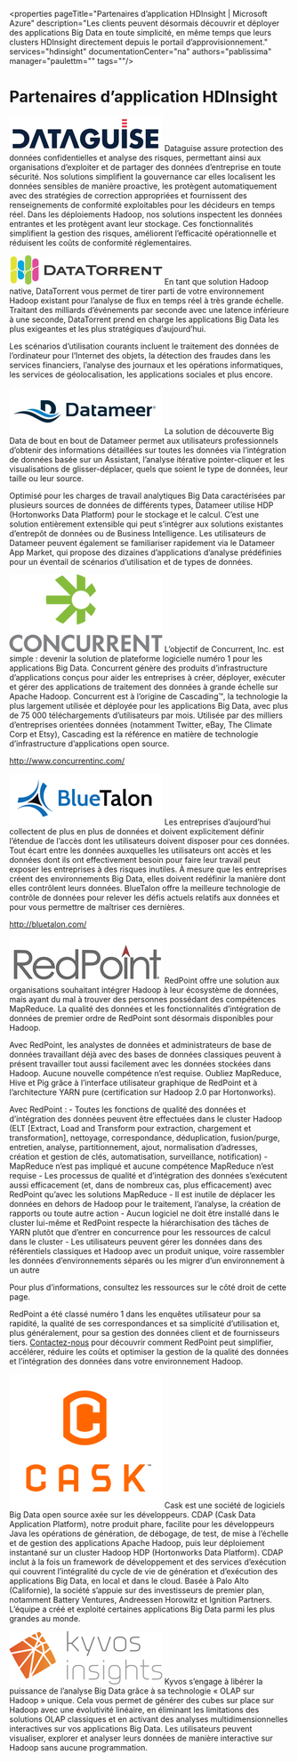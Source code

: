 <properties pageTitle="Partenaires d’application HDInsight | Microsoft Azure" description="Les clients peuvent désormais découvrir et déployer des applications Big Data en toute simplicité, en même temps que leurs clusters HDInsight directement depuis le portail d’approvisionnement." services="hdinsight" documentationCenter="na" authors="pablissima" manager="paulettm="" tags=""/>
<tags 
	ms.service="hdinsight"
	ms.devlang="na"
	ms.topic="article"
	ms.tgt_pltfrm="na"
	ms.workload="na"
	ms.date="09/25/2015"
	ms.author="paulettm"/>
# Partenaires d’application HDInsight

![](media/hdinsight-application-partners/dataguise1.png) Dataguise assure protection des données confidentielles et analyse des risques, permettant ainsi aux organisations d’exploiter et de partager des données d’entreprise en toute sécurité. Nos solutions simplifient la gouvernance car elles localisent les données sensibles de manière proactive, les protègent automatiquement avec des stratégies de correction appropriées et fournissent des renseignements de conformité exploitables pour les décideurs en temps réel. Dans les déploiements Hadoop, nos solutions inspectent les données entrantes et les protègent avant leur stockage. Ces fonctionnalités simplifient la gestion des risques, améliorent l’efficacité opérationnelle et réduisent les coûts de conformité réglementaires.

![](media/hdinsight-application-partners/datatorrent2.png) En tant que solution Hadoop native, DataTorrent vous permet de tirer parti de votre environnement Hadoop existant pour l’analyse de flux en temps réel à très grande échelle. Traitant des milliards d’événements par seconde avec une latence inférieure à une seconde, DataTorrent prend en charge les applications Big Data les plus exigeantes et les plus stratégiques d’aujourd’hui.

Les scénarios d’utilisation courants incluent le traitement des données de l’ordinateur pour l’Internet des objets, la détection des fraudes dans les services financiers, l’analyse des journaux et les opérations informatiques, les services de géolocalisation, les applications sociales et plus encore.

![](media/hdinsight-application-partners/datameer3.png) La solution de découverte Big Data de bout en bout de Datameer permet aux utilisateurs professionnels d’obtenir des informations détaillées sur toutes les données via l’intégration de données basée sur un Assistant, l’analyse itérative pointer-cliquer et les visualisations de glisser-déplacer, quels que soient le type de données, leur taille ou leur source.

Optimisé pour les charges de travail analytiques Big Data caractérisées par plusieurs sources de données de différents types, Datameer utilise HDP (Hortonworks Data Platform) pour le stockage et le calcul. C’est une solution entièrement extensible qui peut s’intégrer aux solutions existantes d’entrepôt de données ou de Business Intelligence. Les utilisateurs de Datameer peuvent également se familiariser rapidement via le Datameer App Market, qui propose des dizaines d’applications d’analyse prédéfinies pour un éventail de scénarios d’utilisation et de types de données.

![](media/hdinsight-application-partners/concurrent4.png) L’objectif de Concurrent, Inc. est simple : devenir la solution de plateforme logicielle numéro 1 pour les applications Big Data. Concurrent génère des produits d’infrastructure d’applications conçus pour aider les entreprises à créer, déployer, exécuter et gérer des applications de traitement des données à grande échelle sur Apache Hadoop. Concurrent est à l’origine de Cascading™, la technologie la plus largement utilisée et déployée pour les applications Big Data, avec plus de 75 000 téléchargements d’utilisateurs par mois. Utilisée par des milliers d’entreprises orientées données (notamment Twitter, eBay, The Climate Corp et Etsy), Cascading est la référence en matière de technologie d’infrastructure d’applications open source.

http://www.concurrentinc.com/

![](media/hdinsight-application-partners/bluetalon5.png) Les entreprises d’aujourd’hui collectent de plus en plus de données et doivent explicitement définir l’étendue de l’accès dont les utilisateurs doivent disposer pour ces données. Tout écart entre les données auxquelles les utilisateurs ont accès et les données dont ils ont effectivement besoin pour faire leur travail peut exposer les entreprises à des risques inutiles. À mesure que les entreprises créent des environnements Big Data, elles doivent redéfinir la manière dont elles contrôlent leurs données. BlueTalon offre la meilleure technologie de contrôle de données pour relever les défis actuels relatifs aux données et pour vous permettre de maîtriser ces dernières.

http://bluetalon.com/

![](media/hdinsight-application-partners/redpoint6.png) RedPoint offre une solution aux organisations souhaitant intégrer Hadoop à leur écosystème de données, mais ayant du mal à trouver des personnes possédant des compétences MapReduce. La qualité des données et les fonctionnalités d’intégration de données de premier ordre de RedPoint sont désormais disponibles pour Hadoop.

Avec RedPoint, les analystes de données et administrateurs de base de données travaillant déjà avec des bases de données classiques peuvent à présent travailler tout aussi facilement avec les données stockées dans Hadoop. Aucune nouvelle compétence n’est requise. Oubliez MapReduce, Hive et Pig grâce à l’interface utilisateur graphique de RedPoint et à l’architecture YARN pure (certification sur Hadoop 2.0 par Hortonworks).

Avec RedPoint : - Toutes les fonctions de qualité des données et d’intégration des données peuvent être effectuées dans le cluster Hadoop (ELT [Extract, Load and Transform pour extraction, chargement et transformation], nettoyage, correspondance, déduplication, fusion/purge, entretien, analyse, partitionnement, ajout, normalisation d’adresses, création et gestion de clés, automatisation, surveillance, notification) - MapReduce n’est pas impliqué et aucune compétence MapReduce n’est requise - Les processus de qualité et d’intégration des données s’exécutent aussi efficacement (et, dans de nombreux cas, plus efficacement) avec RedPoint qu’avec les solutions MapReduce - Il est inutile de déplacer les données en dehors de Hadoop pour le traitement, l’analyse, la création de rapports ou toute autre action - Aucun logiciel ne doit être installé dans le cluster lui-même et RedPoint respecte la hiérarchisation des tâches de YARN plutôt que d’entrer en concurrence pour les ressources de calcul dans le cluster - Les utilisateurs peuvent gérer les données dans des référentiels classiques et Hadoop avec un produit unique, voire rassembler les données d’environnements séparés ou les migrer d’un environnement à un autre

Pour plus d’informations, consultez les ressources sur le côté droit de cette page.

RedPoint a été classé numéro 1 dans les enquêtes utilisateur pour sa rapidité, la qualité de ses correspondances et sa simplicité d’utilisation et, plus généralement, pour sa gestion des données client et de fournisseurs tiers. [Contactez-nous](http://www.redpoint.net/Products/BigData.aspx) pour découvrir comment RedPoint peut simplifier, accélérer, réduire les coûts et optimiser la gestion de la qualité des données et l’intégration des données dans votre environnement Hadoop.

![](media/hdinsight-application-partners/cask7.png) Cask est une société de logiciels Big Data open source axée sur les développeurs. CDAP (Cask Data Application Platform), notre produit phare, facilite pour les développeurs Java les opérations de génération, de débogage, de test, de mise à l’échelle et de gestion des applications Apache Hadoop, puis leur déploiement instantané sur un cluster Hadoop HDP (Hortonworks Data Platform). CDAP inclut à la fois un framework de développement et des services d’exécution qui couvrent l’intégralité du cycle de vie de génération et d’exécution des applications Big Data, en local et dans le cloud. Basée à Palo Alto (Californie), la société s’appuie sur des investisseurs de premier plan, notamment Battery Ventures, Andreessen Horowitz et Ignition Partners. L’équipe a créé et exploité certaines applications Big Data parmi les plus grandes au monde.

![](media/hdinsight-application-partners/kyvos8.png) Kyvos s’engage à libérer la puissance de l’analyse Big Data grâce à sa technologie « OLAP sur Hadoop » unique. Cela vous permet de générer des cubes sur place sur Hadoop avec une évolutivité linéaire, en éliminant les limitations des solutions OLAP classiques et en activant des analyses multidimensionnelles interactives sur vos applications Big Data. Les utilisateurs peuvent visualiser, explorer et analyser leurs données de manière interactive sur Hadoop sans aucune programmation.

<!---HONumber=Oct15_HO3-->